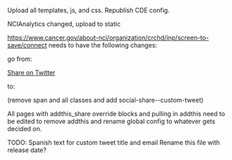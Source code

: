Upload all templates, js, and css. Republish CDE config.

NCIAnalytics changed, upload to static

https://www.cancer.gov/about-nci/organization/crchd/inp/screen-to-save/connect needs to have the following changes:

go from:

<a title="Tweet" class="addthis_button_twitter at300b tl-link" href="#" data-tl-code="ARN2016-1-TW" data-title="#ScreentoSave aims to increase #colorectalcancer screening rates in racially/ethnically diverse &amp; rural communities" data-url="http://go.usa.gov/x9yfF"> <span class="at300bs at15nc at15t_twitter"><span class="at_a11y">Share on Twitter</span></span> </a>

to:

<a class="social-share--custom-tweet" href="#" data-tl-code="ARN2016-1-TW" data-title="#ScreentoSave aims to increase #colorectalcancer screening rates in racially/ethnically diverse &amp; rural communities" data-url="http://go.usa.gov/x9yfF">  </a>

(remove span and all classes and add social-share--custom-tweet)




All pages with addthis_share override blocks and pulling in addthis need to be edited to remove addthis and rename global config
to whatever gets decided on.



TODO: Spanish text for custom tweet title and email
Rename this file with release date?